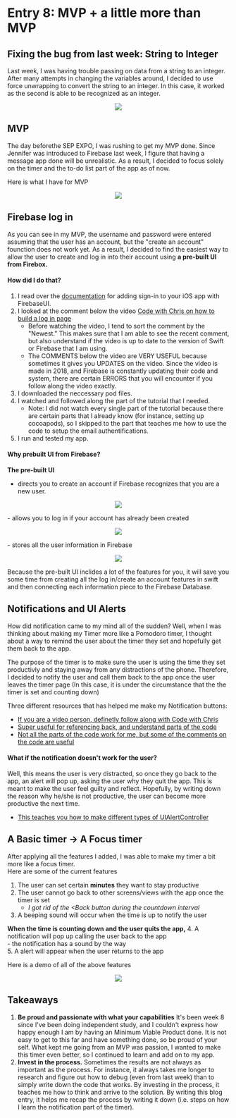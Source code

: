 # Entry 8: MVP + a little more than MVP

## Fixing the bug from last week: String to Integer
Last week, I was having trouble passing on data from a string to an integer. After many attempts in changing the variables around, I decided to use force unwrapping to convert the string to an integer. In this case, it worked as the second is able to be recognized as an integer. 
<p align="center">
    <img src = "https://raw.githubusercontent.com/xiurongy3506/swift_independent_study/master/img/sec.png"/>
</p>   

## MVP
The day beforethe SEP EXPO, I was rushing to get my MVP done. Since Jennifer was introduced to Firebase last week, I figure that having a message app done will be unrealistic. As a result, I decided to focus solely on the timer and the to-do list part of the app as of now.   

Here is what I have for MVP  
 <p align="center">
        <img src = "https://github.com/xiurongy3506/swift_independent_study/blob/master/img/mvp.gif?raw=true"/>
    </p>  

## Firebase log in   
As you can see in my MVP, the username and password were entered assuming that the user has an account, but the "create an account" founction does not work yet. As a result, I decided to find the easiest way to allow the user to create and log in into their account using **a pre-built UI from Firebox.**

#### How did I do that?
1. I read over the [documentation](https://firebase.google.com/docs/auth/ios/firebaseui) for adding sign-in to your iOS app with FirebaseUI.  
2. I looked at the comment below the video [Code with Chris on how to build a log in page](https://www.youtube.com/watch?v=brpt9Thi6GU)   
     - Before watching the video, I tend to sort the comment by the "Newest." This makes sure that I am able to see the recent comment, but also understand if the video is up to date to the version of Swift or Firebase that I am using.   
     - The COMMENTS below the video are VERY USEFUL because sometimes it gives you UPDATES on the video. Since the video is made in 2018, and Firebase is constantly updating their code and system, there are certain ERRORS that you will encounter if you follow along the video exactly. 
3. I downloaded the neccessary pod files.   
4. I watched and followed along the part of the tutorial that I needed.   
     - Note: I did not watch every single part of the tutorial because there are certain parts that I already know (for instance, setting up cocoapods), so I skipped to the part that teaches me how to use the code to setup the email authentifications.   
5. I run and tested my app. 

#### Why prebuilt UI from Firebase?  
**The pre-built UI**
- directs you to create an account if Firebase recognizes that you are a new user.  

<p align="center">
    <img src = "https://raw.githubusercontent.com/xiurongy3506/swift_independent_study/master/img/create.png"/>
</p> 
- allows you to log in if your account has already been created   

<p align="center">
    <img src = "https://raw.githubusercontent.com/xiurongy3506/swift_independent_study/master/img/existing_user.png"/>
</p> 
- stores all the user information in Firebase  

<p align="center">
    <img src = "https://raw.githubusercontent.com/xiurongy3506/swift_independent_study/master/img/users.png"/>
</p>     

Because the pre-built UI inclides a lot of the features for you, it will save you some time from creating all the log in/create an account features in swift and then connecting each information piece to the Firebase Database. 

## Notifications and UI Alerts
How did notification came to my mind all of the sudden? Well, when I was thinking about making my Timer more like a Pomodoro timer, I thought about a way to remind the user about the timer they set and hopefully get them back to the app.   

The purpose of the timer is to make sure the user is using the time they set productivly and staying away from any distractions of the phone. Therefore, I decided to notify the user and call them back to the app once the user leaves the timer page (In this case, it is under the circumstance that the the timer is set and counting down)    

Three different resources that has helped me make my Notification buttons: 
- [If you are a video person, definetly follow along with Code with Chris](https://www.youtube.com/watch?v=JuqQUP0pnZY )
- [Super useful for referencing back, and understand parts of the code](https://useyourloaf.com/blog/local-notifications-with-ios-10/)
- [Not all the parts of the code work for me, but some of the comments on the code are useful](https://www.appcoda.com/user-notifications-ios12/)


#### What if the notification doesn't work for the user?  
Well, this means the user is very distracted, so once they go back to the app, an alert will pop up, asking the user why they quit the app. This is meant to make the user feel guilty and reflect. Hopefully, by writing down the reason why he/she is not productive, the user can become more productive the next time.    

- [This teaches you how to make different types of UIAlertController](https://learnappmaking.com/uialertcontroller-alerts-swift-how-to/)

## A Basic timer -> A Focus timer    
After applying all the features I added, I was able to make my timer a bit more like a focus timer.  
Here are some of the current features  
1. The user can set certain **minutes** they want to stay productive 
2. The user cannot go back to other screens/views with the app once the timer is set 
    - _I got rid of the <Back button during the countdown interval_
3. A beeping sound will occur when the time is up to notify the user  

**When the time is counting down and the user quits the app,**
4. A notification will pop up calling the user back to the app  
    - the notification has a sound by the way  
5. A alert will appear when the user returns to the app  

Here is a demo of all of the above features  
  <p align="center">
        <img src = "https://github.com/xiurongy3506/swift_independent_study/blob/master/img/advanced_timer.gif?raw=true"/>
    </p>    
    
## Takeaways  
1. **Be proud and passionate with what your capabilities** It's been week 8 since I've been doing independent study, and I couldn't express how happy enough I am by having an Minimum Viable Product done. It is not easy to get to this far and have something done, so be proud of your self. What kept me going from an MVP was passion, I wanted to make this timer even better, so I continued to learn and add on to my app.   
2. **Invest in the process.** Sometimes the results are not always as important as the process. For instance, it always takes me longer to research and figure out how to debug (even from last week) than to simply write down the code that works. By investing in the process, it teaches me how to think and arrive to the solution. By writing this blog entry, it helps me recap the process by writing it down (i.e. steps on how I learn the notification part of the timer).
   



